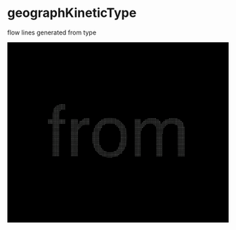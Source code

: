 # geographKineticType
flow lines generated from type


![fromDustToDustAnimatedWords](https://github.com/MohahaMarisa/geographKineticType/blob/master/kinetic%20type.gif)

